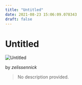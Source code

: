 ```yaml
---
title: "Untitled"
date: 2021-08-23 15:06:09.078343
draft: false
---
```


# Untitled

![Untitled](../images/8e5328ca-044d-11ec-a753-1e00f30e0089.png)

by *zelissennick*



> No description provided.